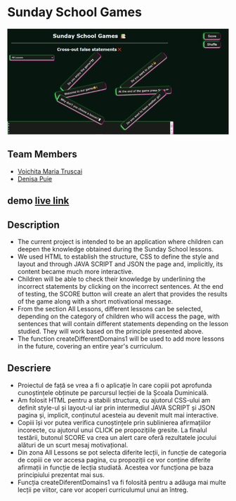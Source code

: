 # Sunday School Games

![Preview](images/readme.img.png)

## Team Members

- [Voichita Maria Truscai](https://github.com/sabovoichita)
- [Denisa Puie](https://github.com/dpuie)

## demo [live link](https://sabovoichita.github.io/sunday-school-cross-out-game/)

## Description

- The current project is intended to be an application where children can deepen the knowledge obtained during the Sunday School lessons.
- We used HTML to establish the structure, CSS to define the style and layout and through JAVA SCRIPT and JSON the page and, implicitly, its content became much more interactive.
- Children will be able to check their knowledge by underlining the incorrect statements by clicking on the incorrect sentences. At the end of testing, the SCORE button will create an alert that provides the results of the game along with a short motivational message.
- From the section All Lessons, different lessons can be selected, depending on the category of children who will access the page, with sentences that will contain different statements depending on the lesson studied. They will work based on the principle presented above.
- The function createDifferentDomains1 will be used to add more lessons in the future, covering an entire year's curriculum.

## Descriere

- Proiectul de față se vrea a fi o aplicație în care copiii pot aprofunda cunoștințele obținute pe parcursul lecției de la Școala Duminicală.
- Am folosit HTML pentru a stabili structura, cu ajutorul CSS-ului am definit style-ul și layout-ul iar prin intermediul JAVA SCRIPT și JSON pagina și, implicit, conținutul acesteia au devenit mult mai interactive.
- Copiii își vor putea verifica cunoștințele prin sublinierea afirmațiilor incorecte, cu ajutorul unui CLICK pe propozițiile gresite. La finalul testării, butonul SCORE va crea un alert care oferă rezultatele jocului alături de un scurt mesaj motivațional.
- Din zona All Lessons se pot selecta diferite lecții, in funcție de categoria de copiii ce vor accesa pagina, cu propoziții ce vor conține diferite afirmații in funcție de lecția studiată. Acestea vor funcționa pe baza principiului prezentat mai sus.
- Funcția createDiferentDomains1 va fi folosită pentru a adăuga mai multe lecții pe viitor, care vor acoperi curriculumul unui an întreg.
